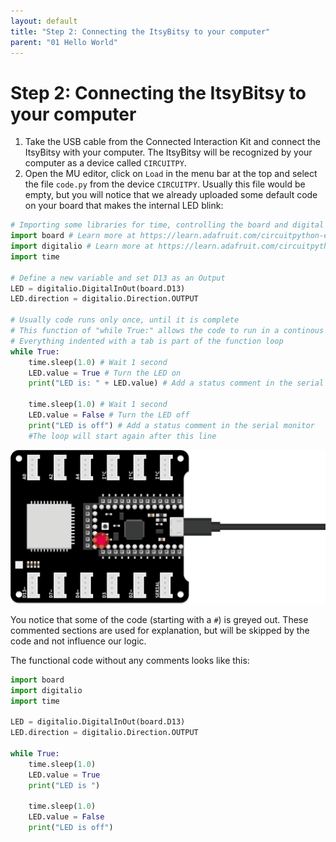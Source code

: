 ```yaml
---
layout: default
title: "Step 2: Connecting the ItsyBitsy to your computer"
parent: "01 Hello World"
---
```


# Step 2: Connecting the ItsyBitsy to your computer
1. Take the USB cable from the Connected Interaction Kit and connect the ItsyBitsy with your computer. The ItsyBitsy will be recognized by your computer as a device called `CIRCUITPY`.
2. Open the MU editor, click on `Load` in the menu bar at the top and  select the file `code.py` from the device `CIRCUITPY`. Usually this file would be empty, but you will notice that we already uploaded some default code on your board that makes the internal LED blink:

```python
# Importing some libraries for time, controlling the board and digital input/outputs
import board # Learn more at https://learn.adafruit.com/circuitpython-essentials/circuitpython-pins-and-modules
import digitalio # Learn more at https://learn.adafruit.com/circuitpython-essentials/circuitpython-digital-in-out
import time

# Define a new variable and set D13 as an Output
LED = digitalio.DigitalInOut(board.D13)
LED.direction = digitalio.Direction.OUTPUT

# Usually code runs only once, until it is complete
# This function of "while True:" allows the code to run in a continous loop
# Everything indented with a tab is part of the function loop
while True:
	time.sleep(1.0) # Wait 1 second
	LED.value = True # Turn the LED on
	print("LED is: " + LED.value) # Add a status comment in the serial monitor
	
	time.sleep(1.0) # Wait 1 second
	LED.value = False # Turn the LED off
	print("LED is off") # Add a status comment in the serial monitor
	#The loop will start again after this line

```

![The small internal LED will blink with our provided code](assets/03-Blinking.png)

You notice that some of the code (starting with a `#`) is greyed out. These commented sections are used for explanation, but will be skipped by the code and not influence our logic. 

The functional code without any comments looks like this:

```python
import board
import digitalio
import time 

LED = digitalio.DigitalInOut(board.D13)
LED.direction = digitalio.Direction.OUTPUT

while True:
    time.sleep(1.0)
    LED.value = True
    print("LED is ")
    
    time.sleep(1.0)
    LED.value = False
    print("LED is off")

```